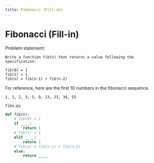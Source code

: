 ```yaml
---
title: Fibonacci (Fill-in)
...
```


# Fibonacci (Fill-in)

Problem statement:

```
Write a function fib(n) that returns a value following the specification:

fib(0) = 1
fib(1) = 1
fib(n) = fib(n-1) + fib(n-2)
```

For reference, here are the first 10 numbers in the fibonacci sequence.

```
1, 1, 2, 3, 5, 8, 13, 21, 34, 55
```

`fibo.py`

```python
def fib(n):
    # fib(0) = 1
    if ____:
        return 1
    # fib(1) = 1
    elif ____:
        return 1
    # fib(n) = fib(n-1) + fib(n-2)
    else:
        return ____
```
